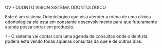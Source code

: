  OV - ODONTO VISION SISTEMA ODONTOLÓGICO 
 
 Este é um sistema Odontológico que visa atender a rotina de uma clínica odontologica ele esta em constante desenvolvimento
 para que futuramente atenda possa entrar em produção.
 
 1 - O sistema vai contar com uma agenda de consultas onde o dentista podera esta vendo todas aquelas consultas da que e de outros dias.